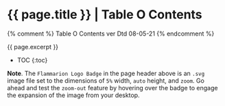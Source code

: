 # {{ page.title }} | Table O Contents

{% comment %} Table O Contents ver Dtd 08-05-21 {% endcomment %}

{{ page.excerpt }}

- TOC
{:toc}

**Note**. The `Flammarion Logo Badge` in the page header above is an `.svg` image file set to the dimensions of `5%` width, `auto` height, and `zoom`. Go ahead and test the `zoom-out` feature by hovering over the badge to engage the expansion of the image from your desktop.
